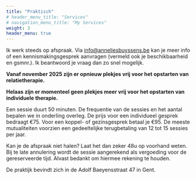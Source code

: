 ```yaml
---
title: "Praktisch"
# header_menu_title: "Services"
# navigation_menu_title: "My Services"
weight: 3
header_menu: true
---
```


Ik werk steeds op afspraak. Via [info@anneliesbuyssens.be](mailto:info@anneliesbuyssens.be) kan je meer info of een kennismakingsgesprek aanvragen (vermeld ook je beschikbaarheid en gsmnr.). Ik beantwoord je vraag dan zo snel mogelijk.

**Vanaf november 2025 zijn er opnieuw plekjes vrij voor het opstarten van relatietherapie.**

**Helaas zijn er momenteel geen plekjes meer vrij voor het opstarten van individuele therapie.**

Een sessie duurt 50 minuten. De frequentie van de sessies en het aantal bepalen we in onderling overleg. De prijs voor een individueel gesprek bedraagt €75. Voor een koppel- of gezinsgesprek betaal je €95. De meeste mutualiteiten voorzien een gedeeltelijke terugbetaling van 12 tot 15 sessies per jaar.

Kan je de afspraak niet halen? Laat het dan zeker 48u op voorhand weten. Bij te late annulering wordt de sessie aangerekend als vergoeding voor de gereserveerde tijd. Alvast bedankt om hiermee rekening te houden.

De praktijk bevindt zich in de Adolf Baeyensstraat 47 in Gent.
